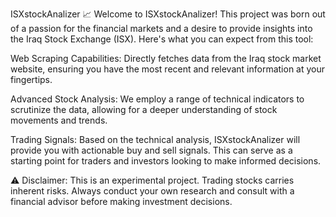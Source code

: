 ISXstockAnalizer 📈
Welcome to ISXstockAnalizer! This project was born out of a passion for the financial markets and a desire to provide insights into the Iraq Stock Exchange (ISX). Here's what you can expect from this tool:

Web Scraping Capabilities: Directly fetches data from the Iraq stock market website, ensuring you have the most recent and relevant information at your fingertips.

Advanced Stock Analysis: We employ a range of technical indicators to scrutinize the data, allowing for a deeper understanding of stock movements and trends.

Trading Signals: Based on the technical analysis, ISXstockAnalizer will provide you with actionable buy and sell signals. This can serve as a starting point for traders and investors looking to make informed decisions.

⚠️ Disclaimer: This is an experimental project. Trading stocks carries inherent risks. Always conduct your own research and consult with a financial advisor before making investment decisions.
